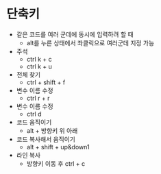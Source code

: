 # 단축키
+ 같은 코드를 여러 군데에 동시에 입력하려 할 때
    + alt를 누른 상태에서 좌클릭으로 여러군데 지정 가능
+ 주석
    + ctrl k + c
    + ctrl k + u
+ 전체 찾기
    + ctrl + shift + f
+ 변수 이름 수정
    + ctrl r + r
+ 변수 이름 수정
    + ctrl d
+ 코드 움직이기
    + alt + 방향키 위 아래
+ 코드 복사해서 움직이기
    + alt + shift + up&down1
+ 라인 복사
    + 방향키 이동 후 ctrl + c